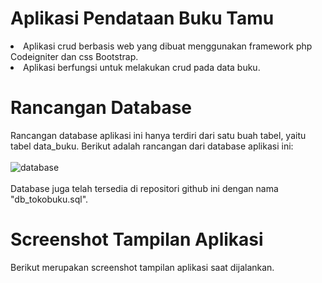 # Aplikasi Pendataan Buku Tamu

<li>Aplikasi crud berbasis web yang dibuat menggunakan framework php Codeigniter dan css Bootstrap.</li>
<li>Aplikasi berfungsi untuk melakukan crud pada data buku.</li>

# Rancangan Database
Rancangan database aplikasi ini hanya terdiri dari satu buah tabel, yaitu tabel data_buku. Berikut adalah rancangan dari database aplikasi ini:
<br>
<br>
![database](https://user-images.githubusercontent.com/59552046/177028230-62f82baf-636e-47f3-8bbb-7b69238684d2.JPG)
<br>
<br>
Database juga telah tersedia di repositori github ini dengan nama "db_tokobuku.sql". 

# Screenshot Tampilan Aplikasi
Berikut merupakan screenshot tampilan aplikasi saat dijalankan.


